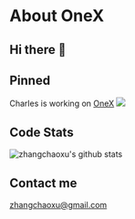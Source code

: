 # About OneX

## Hi there 👋

## Pinned

Charles is working on [OneX](https://onex.nb6868.com) ![](https://cdn4.iconfinder.com/data/icons/space-and-astronomy-1/800/rocket-128.png)

## Code Stats

![zhangchaoxu&apos;s github stats](https://github-readme-stats.vercel.app/api?username=zhangchaoxu&show_icons=true)

## Contact me

zhangchaoxu@gmail.com

